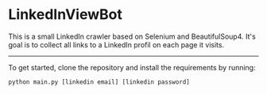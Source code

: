 # LinkedInViewBot

This is a small LinkedIn crawler based on Selenium and BeautifulSoup4.
It's goal is to collect all links to a LinkedIn profil on each page it visits.

---
To get started, clone the repository and install the requirements by running:

`python main.py [linkedin email] [linkedin password]`

